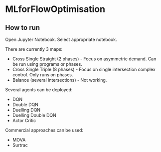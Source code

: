 # MLforFlowOptimisation

## How to run
Open Jupyter Notebook. Select appropriate notebook.

There are currently 3 maps:
 - Cross Single Straight (2 phases) - Focus on asymmetric demand. Can be run using programs or phases.
 - Cross Single Triple (8 phases) - Focus on single intersection complex control. Only runs on phases.
 - Balance (several intersections) - Not working.
 
 Several agents can be deployed:
 - DQN
 - Double DQN
 - Duelling DQN
 - Duelling Double DQN
 - Actor Critic
 
 Commercial approaches can be used:
 - MOVA
 - Surtrac
